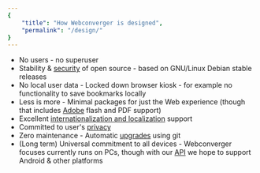 ```yaml
---
{
    "title": "How Webconverger is designed",
    "permalink": "/design/"
}
---
```


* No users - no superuser
* Stability & [security](/security/) of open source - based on GNU/Linux Debian stable releases
* No local user data - Locked down browser kiosk - for example no functionality to save bookmarks locally
* Less is more - Minimal packages for just the Web experience (though that includes [Adobe](/adobe/) flash and PDF support)
* Excellent [internationalization and localization](/i18n/) support
* Committed to user's [privacy](/privacy/)
* Zero maintenance - Automatic [upgrades](/upgrade/) using git
* (Long term) Universal commitment to all devices - Webconverger focuses currently runs on PCs, though with our [API](/boot/) we hope to support Android & other platforms
